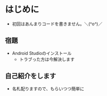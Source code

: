 # はじめに

- 初回はあんまりコードを書きません。＼(^o^)／

## 宿題
- Android Studioのインストール
  - トラブった方は今解決します

## 自己紹介をします
- 名札配りますので、もらいつつ簡単に

